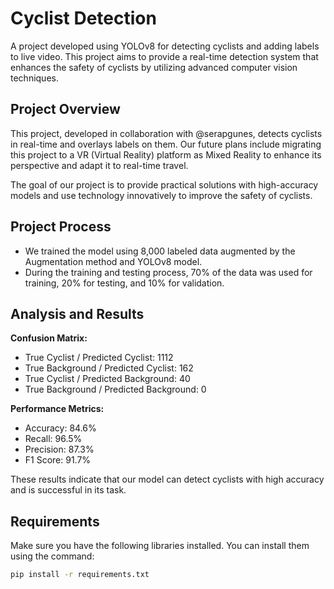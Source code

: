 # Cyclist Detection

A project developed using YOLOv8 for detecting cyclists and adding labels to live video. This project aims to provide a real-time detection system that enhances the safety of cyclists by utilizing advanced computer vision techniques.

## Project Overview

This project, developed in collaboration with @serapgunes, detects cyclists in real-time and overlays labels on them. Our future plans include migrating this project to a VR (Virtual Reality) platform as Mixed Reality to enhance its perspective and adapt it to real-time travel.

The goal of our project is to provide practical solutions with high-accuracy models and use technology innovatively to improve the safety of cyclists.

## Project Process

- We trained the model using 8,000 labeled data augmented by the Augmentation method and YOLOv8 model.
- During the training and testing process, 70% of the data was used for training, 20% for testing, and 10% for validation.

## Analysis and Results

**Confusion Matrix:**
- True Cyclist / Predicted Cyclist: 1112
- True Background / Predicted Cyclist: 162
- True Cyclist / Predicted Background: 40
- True Background / Predicted Background: 0

**Performance Metrics:**
- Accuracy: 84.6%
- Recall: 96.5%
- Precision: 87.3%
- F1 Score: 91.7%

These results indicate that our model can detect cyclists with high accuracy and is successful in its task.

## Requirements

Make sure you have the following libraries installed. You can install them using the command:
```sh
pip install -r requirements.txt


